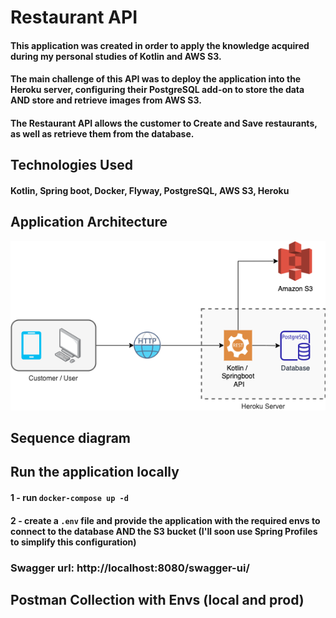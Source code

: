 # Restaurant API
#### This application was created in order to apply the knowledge acquired during my personal studies of Kotlin and AWS S3.
#### The main challenge of this API was to deploy the application into the Heroku server, configuring their PostgreSQL add-on to store the data AND store and retrieve images from AWS S3.   
#### The Restaurant API allows the customer to Create and Save restaurants, as well as retrieve them from the database.

## Technologies Used
#### Kotlin, Spring boot, Docker, Flyway, PostgreSQL, AWS S3, Heroku

## Application Architecture
![](./docimages/arch.png)

## Sequence diagram

## Run the application locally
#### 1 - run ```docker-compose up -d```
#### 2 - create a ````.env```` file and provide the application with the required envs to connect to the database AND the S3 bucket (I'll soon use Spring Profiles to simplify this configuration)
### Swagger url: http://localhost:8080/swagger-ui/

## Postman Collection with Envs (local and prod)
